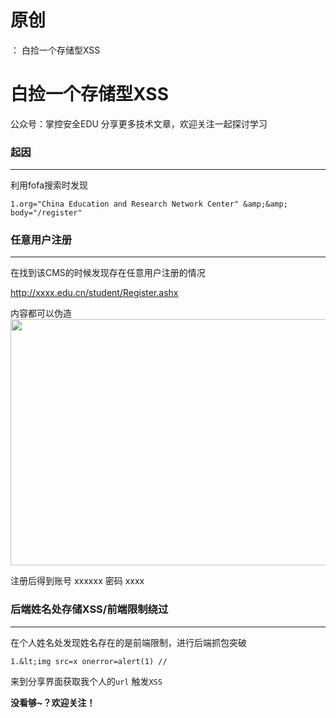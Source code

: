 # 原创
：  白捡一个存储型XSS

# 白捡一个存储型XSS

> 
公众号：掌控安全EDU 分享更多技术文章，欢迎关注一起探讨学习


### 起因

---


利用fofa搜索时发现

```
1.org="China Education and Research Network Center" &amp;&amp; body="/register"
```

### 任意用户注册

---


在找到该CMS的时候发现存在任意用户注册的情况

http://xxxx.edu.cn/student/Register.ashx

内容都可以伪造<img alt="" height="394" src="https://img-blog.csdnimg.cn/7781a3584adf493db96161b460789332.png" width="1080"/>

注册后得到账号 xxxxxx 密码 xxxx

### 后端姓名处存储XSS/前端限制绕过

---


在个人姓名处发现姓名存在的是前端限制，进行后端抓包突破

```
1.&lt;img src=x onerror=alert(1) //
```

来到分享界面获取我个人的`url` 触发`XSS`

**没看够~？欢迎关注！**

